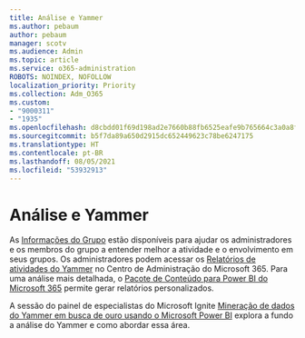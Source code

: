 ```yaml
---
title: Análise e Yammer
ms.author: pebaum
author: pebaum
manager: scotv
ms.audience: Admin
ms.topic: article
ms.service: o365-administration
ROBOTS: NOINDEX, NOFOLLOW
localization_priority: Priority
ms.collection: Adm_O365
ms.custom:
- "9000311"
- "1935"
ms.openlocfilehash: d8cbdd01f69d198ad2e7660b88fb6525eafe9b765664c3a0a8f958bb713566d1
ms.sourcegitcommit: b5f7da89a650d2915dc652449623c78be6247175
ms.translationtype: HT
ms.contentlocale: pt-BR
ms.lasthandoff: 08/05/2021
ms.locfileid: "53932913"
---
```

# <a name="analytics-and-yammer"></a>Análise e Yammer

As [Informações do Grupo](https://support.office.com/article/view-group-insights-in-yammer-73f9fa6d-d442-4f25-9194-d5317c9328ab) estão disponíveis para ajudar os administradores e os membros do grupo a entender melhor a atividade e o envolvimento em seus grupos. Os administradores podem acessar os [Relatórios de atividades do Yammer](https://docs.microsoft.com/microsoft-365/admin/activity-reports/yammer-activity-report) no Centro de Administração do Microsoft 365. Para uma análise mais detalhada, o [Pacote de Conteúdo para Power BI do Microsoft 365](https://docs.microsoft.com/microsoft-365/admin/usage-analytics/enable-usage-analytics) permite gerar relatórios personalizados.

A sessão do painel de especialistas do Microsoft Ignite [Mineração de dados do Yammer em busca de ouro usando o Microsoft Power BI](https://aka.ms/MiningYammerDataIgnite2017) explora a fundo a análise do Yammer e como abordar essa área.
